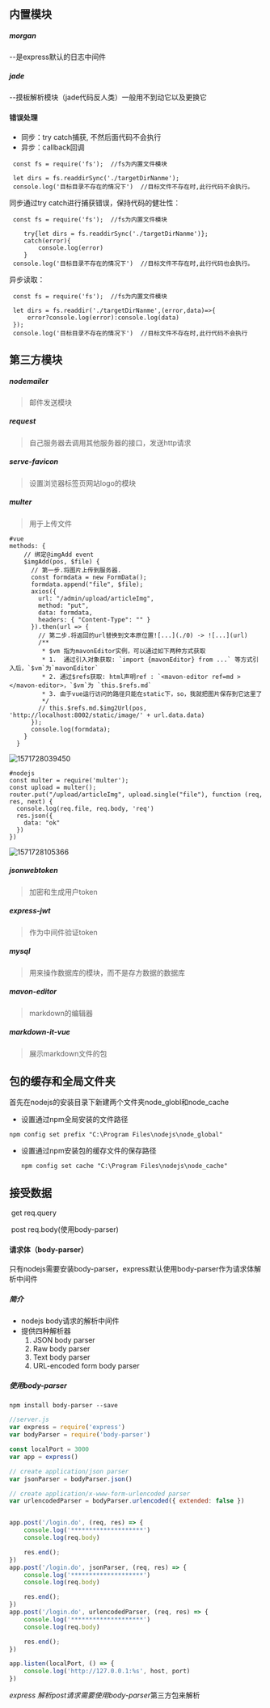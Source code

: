 ## 内置模块
##### morgan

--是express默认的日志中间件

##### jade

--摸板解析模块（jade代码反人类）一般用不到动它以及更换它

 #### 错误处理

 * 同步：try catch捕获, 不然后面代码不会执行
 * 异步：callback回调


``` 
 const fs = require('fs');  //fs为内置文件模块

 let dirs = fs.readdirSync('./targetDirNanme');
 console.log('目标目录不存在的情况下')  //目标文件不存在时,此行代码不会执行。
```

 同步通过try catch进行捕获错误，保持代码的健壮性：


``` 
 const fs = require('fs');  //fs为内置文件模块

    try{let dirs = fs.readdirSync('./targetDirNanme')};
    catch(error){
        console.log(error)
    }
 console.log('目标目录不存在的情况下')  //目标文件不存在时,此行代码也会执行。
```

 异步读取：


``` 
 const fs = require('fs');  //fs为内置文件模块

 let dirs = fs.readdir('./targetDirNanme',(error,data)=>{
     error?console.log(error):console.log(data)
 });
 console.log('目标目录不存在的情况下')  //目标文件不存在时,此行代码不会执行
```

 ## 第三方模块

##### nodemailer 

> 邮件发送模块

##### request 

> 自己服务器去调用其他服务器的接口，发送http请求

##### serve-favicon

> 设置浏览器标签页网站logo的模块

##### multer

> 用于上传文件

```vue
#vue
methods: {
    // 绑定@imgAdd event
    $imgAdd(pos, $file) {
      // 第一步.将图片上传到服务器.
      const formdata = new FormData();
      formdata.append("file", $file);
      axios({
        url: "/admin/upload/articleImg",
        method: "put",
        data: formdata,
        headers: { "Content-Type": "" }
      }).then(url => {
        // 第二步.将返回的url替换到文本原位置![...](./0) -> ![...](url)
        /**
         * $vm 指为mavonEditor实例，可以通过如下两种方式获取
         * 1.  通过引入对象获取: `import {mavonEditor} from ...` 等方式引入后，`$vm`为`mavonEditor`
         * 2. 通过$refs获取: html声明ref : `<mavon-editor ref=md ></mavon-editor>，`$vm`为 `this.$refs.md`
         * 3. 由于vue运行访问的路径只能在static下，so，我就把图片保存到它这里了
         */
        // this.$refs.md.$img2Url(pos, 'http://localhost:8002/static/image/' + url.data.data)
      });
      console.log(formdata);
    }
  }
```

![1571728039450](C:\Users\ThinkPad\Desktop\codeSnippetRecord\note\1571728039450.png)

```
#nodejs
const multer = require('multer');
const upload = multer();
router.put("/upload/articleImg", upload.single("file"), function (req, res, next) {
  console.log(req.file, req.body, 'req')
  res.json({
    data: "ok"
  })
})
```

![1571728105366](C:\Users\ThinkPad\Desktop\codeSnippetRecord\note\1571728105366.png)



##### jsonwebtoken

> 加密和生成用户token

##### express-jwt

> 作为中间件验证token

##### mysql

> 用来操作数据库的模块，而不是存方数据的数据库

##### mavon-editor

> markdown的编辑器

##### markdown-it-vue

> 展示markdown文件的包

## 包的缓存和全局文件夹

 首先在nodejs的安装目录下新建两个文件夹node_globl和node_cache

-  设置通过npm全局安装的文件路径

  ```
  npm config set prefix "C:\Program Files\nodejs\node_global"
  ```

- 设置通过npm安装包的缓存文件的保存路径

  ```
  npm config set cache "C:\Program Files\nodejs\node_cache"
  ```


## 接受数据

​	get req.query

​	post req.body(使用body-parser)

#### 请求体（body-parser）

只有nodejs需要安装body-parser，express默认使用body-parser作为请求体解析中间件

##### 简介

- nodejs body请求的解析中间件
- 提供四种解析器
  1. JSON body parser 
  2. Raw body parser
  3. Text body parser
  4. URL-encoded form body parser

##### 使用body-parser

```
npm install body-parser --save
```



```javascript
//server.js
var express = require('express')
var bodyParser = require('body-parser')

const localPort = 3000
var app = express()

// create application/json parser
var jsonParser = bodyParser.json()

// create application/x-www-form-urlencoded parser
var urlencodedParser = bodyParser.urlencoded({ extended: false })


app.post('/login.do', (req, res) => {
    console.log('********************')
    console.log(req.body)

    res.end();
})
app.post('/login.do', jsonParser, (req, res) => {
    console.log('********************')
    console.log(req.body)

    res.end();
})
app.post('/login.do', urlencodedParser, (req, res) => {
    console.log('********************')
    console.log(req.body)

    res.end();
})

app.listen(localPort, () => {
    console.log('http://127.0.0.1:%s', host, port)
})
```

*express 解析post请求需要使用body-parser*第三方包来解析